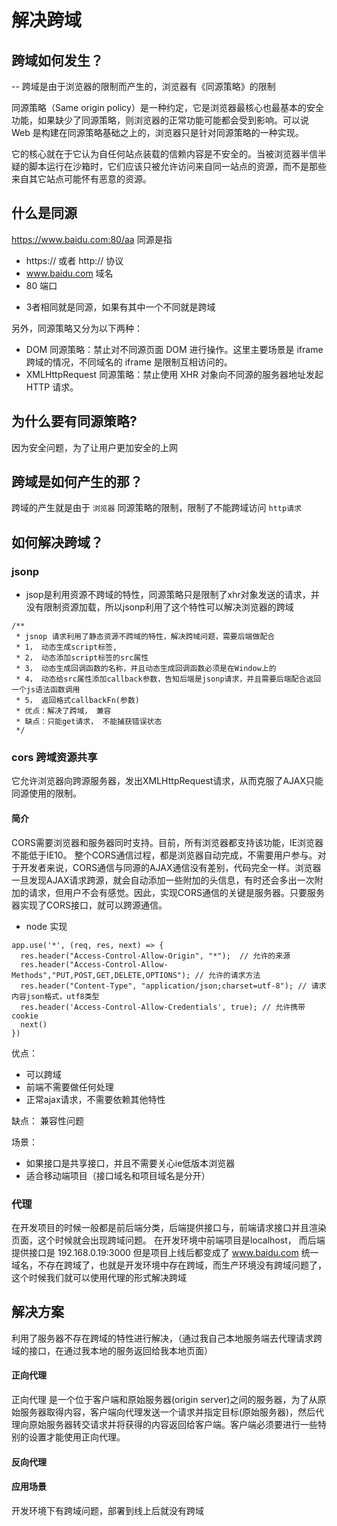 # 解决跨域

## 跨域如何发生？
-- 跨域是由于浏览器的限制而产生的，浏览器有《同源策略》的限制

同源策略（Same origin policy）是一种约定，它是浏览器最核心也最基本的安全功能，如果缺少了同源策略，则浏览器的正常功能可能都会受到影响。可以说 Web 是构建在同源策略基础之上的，浏览器只是针对同源策略的一种实现。

它的核心就在于它认为自任何站点装载的信赖内容是不安全的。当被浏览器半信半疑的脚本运行在沙箱时，它们应该只被允许访问来自同一站点的资源，而不是那些来自其它站点可能怀有恶意的资源。

## 什么是同源
https://www.baidu.com:80/aa
同源是指
* https:// 或者 http:// 协议
* www.baidu.com  域名
* 80  端口
- 3者相同就是同源，如果有其中一个不同就是跨域

另外，同源策略又分为以下两种：
* DOM 同源策略：禁止对不同源页面 DOM 进行操作。这里主要场景是 iframe 跨域的情况，不同域名的 iframe 是限制互相访问的。
* XMLHttpRequest 同源策略：禁止使用 XHR 对象向不同源的服务器地址发起 HTTP 请求。

## 为什么要有同源策略?
因为安全问题，为了让用户更加安全的上网

## 跨域是如何产生的那？
跨域的产生就是由于 `浏览器` 同源策略的限制，限制了不能跨域访问  `http请求`


## 如何解决跨域？
### jsonp
- jsop是利用资源不跨域的特性，同源策略只是限制了xhr对象发送的请求，并没有限制资源加载，所以jsonp利用了这个特性可以解决浏览器的跨域
```
/**
 * jsnop 请求利用了静态资源不跨域的特性，解决跨域问题，需要后端做配合
 * 1， 动态生成script标签,
 * 2， 动态添加script标签的src属性
 * 3， 动态生成回调函数的名称，并且动态生成回调函数必须是在Window上的
 * 4， 动态给src属性添加callback参数，告知后端是jsonp请求，并且需要后端配合返回一个js语法函数调用
 * 5， 返回格式callbackFn(参数)
 * 优点：解决了跨域， 兼容
 * 缺点：只能get请求， 不能捕获错误状态
 */
```

### cors 跨域资源共享
它允许浏览器向跨源服务器，发出XMLHttpRequest请求，从而克服了AJAX只能同源使用的限制。
#### 简介
CORS需要浏览器和服务器同时支持。目前，所有浏览器都支持该功能，IE浏览器不能低于IE10。
整个CORS通信过程，都是浏览器自动完成，不需要用户参与。对于开发者来说，CORS通信与同源的AJAX通信没有差别，代码完全一样。浏览器一旦发现AJAX请求跨源，就会自动添加一些附加的头信息，有时还会多出一次附加的请求，但用户不会有感觉。因此，实现CORS通信的关键是服务器。只要服务器实现了CORS接口，就可以跨源通信。
* node 实现
```
app.use('*', (req, res, next) => {
  res.header("Access-Control-Allow-Origin", "*");  // 允许的来源
  res.header("Access-Control-Allow-Methods","PUT,POST,GET,DELETE,OPTIONS"); // 允许的请求方法
  res.header("Content-Type", "application/json;charset=utf-8"); // 请求内容json格式，utf8类型
  res.header('Access-Control-Allow-Credentials', true); // 允许携带cookie
  next()
})
```
优点：
* 可以跨域
* 前端不需要做任何处理
* 正常ajax请求，不需要依赖其他特性

缺点：
兼容性问题

场景：
* 如果接口是共享接口，并且不需要关心ie低版本浏览器
* 适合移动端项目（接口域名和项目域名是分开）


### 代理
在开发项目的时候一般都是前后端分类，后端提供接口与，前端请求接口并且渲染页面，这个时候就会出现跨域问题。
在开发环境中前端项目是localhost， 而后端提供接口是 192.168.0.19:3000 
但是项目上线后都变成了  www.baidu.com 统一域名，不存在跨域了，也就是开发环境中存在跨域，而生产环境没有跨域问题了，这个时候我们就可以使用代理的形式解决跨域

## 解决方案
利用了服务器不存在跨域的特性进行解决，（通过我自己本地服务端去代理请求跨域的接口，在通过我本地的服务返回给我本地页面）


#### 正向代理
正向代理 是一个位于客户端和原始服务器(origin server)之间的服务器，为了从原始服务器取得内容，客户端向代理发送一个请求并指定目标(原始服务器)，然后代理向原始服务器转交请求并将获得的内容返回给客户端。客户端必须要进行一些特别的设置才能使用正向代理。



#### 反向代理

#### 应用场景
开发环境下有跨域问题，部署到线上后就没有跨域
